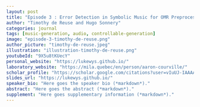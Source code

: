 ```yaml
---
layout: post
title: "Episode 3 : Error Detection in Symbolic Music for OMR Preprocessing"
author: "Timothy de Reuse and Hugo Sonnery"
categories: journal
tags: [music-generation, audio, controllable-generation]
image: "episode-3-timothy-de-reuse.png"
author_picture: "timothy-de-reuse.jpeg"
illustration: "illustration-timothy-de-reuse.png"
youtubeId: "9X5u8tKUecY"
personal_website: "https://lukewys.github.io/"
laboratory_website: "https://mila.quebec/en/person/aaron-courville/"
scholar_profile: "https://scholar.google.com/citations?user=vIuUJ-IAAAAJ&hl=zh-CN"
slides_url: "https://lukewys.github.io/"
speaker_bio: "Here goes the speaker bio (*markdown*)."
abstract: "Here goes the abstract (*markdown*)."
supplement: "Here goes supplementary information (*markdown*)."
---
```

